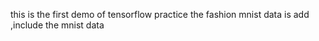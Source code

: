 this is the first demo of tensorflow practice
the fashion mnist data is add ,include the mnist data
